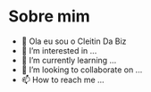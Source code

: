 # Sobre mim
- 👋 Ola eu sou o Cleitin Da Biz
- 👀 I’m interested in ...
- 🌱 I’m currently learning ...
- 💞️ I’m looking to collaborate on ...
- 📫 How to reach me ...

<!---
CleitinDaBiz/CleitinDaBiz is a ✨ special ✨ repository because its `README.md` (this file) appears on your GitHub profile.
You can click the Preview link to take a look at your changes.
--->
